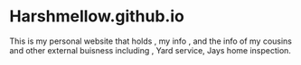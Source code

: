 # Harshmellow.github.io
This is my personal website that holds , my info  , and the info of my cousins and other external buisness including , Yard service, Jays home inspection.
